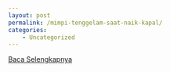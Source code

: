 ```yaml
---
layout: post
permalink: /mimpi-tenggelam-saat-naik-kapal/
categories:
    - Uncategorized
---
```


[Baca Selengkapnya](/09)